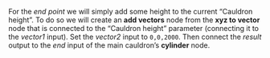 For the *end point* we will simply add some height to the current “Cauldron height”. To do so we will create an **add vectors** node from the **xyz to vector** node that is connected to the “Cauldron height” parameter (connecting it to the *vector1* input). Set the *vector2* input to `0,0,2000`. Then connect the *result* output to the *end* input of the main cauldron’s **cylinder** node.